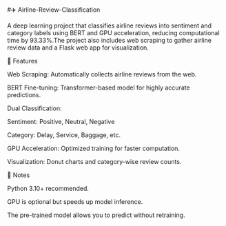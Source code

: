 #✈️ Airline-Review-Classification

A deep learning project that classifies airline reviews into sentiment and category labels using BERT and GPU acceleration, reducing computational time by 93.33%.The project also includes web scraping to gather airline review data and a Flask web app for visualization.

📌 Features

Web Scraping: Automatically collects airline reviews from the web.

BERT Fine-tuning: Transformer-based model for highly accurate predictions.

Dual Classification:

Sentiment: Positive, Neutral, Negative

Category: Delay, Service, Baggage, etc.

GPU Acceleration: Optimized training for faster computation.

Visualization: Donut charts and category-wise review counts.

📌 Notes

Python 3.10+ recommended.

GPU is optional but speeds up model inference.

The pre-trained model allows you to predict without retraining.

